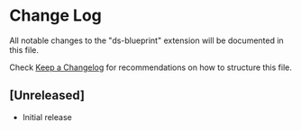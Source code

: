 # Change Log
All notable changes to the "ds-blueprint" extension will be documented in this file.

Check [Keep a Changelog](http://keepachangelog.com/) for recommendations on how to structure this file.

## [Unreleased]
- Initial release